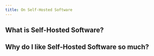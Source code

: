 ```yaml
---
title: On Self-Hosted Software
---
```

## What is Self-Hosted Software?

## Why do I like Self-Hosted Software so much?
